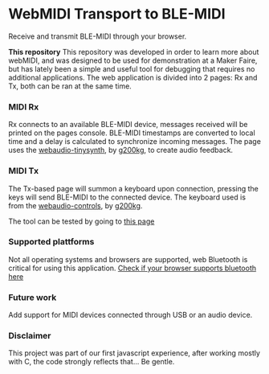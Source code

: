 # WebMIDI Transport to BLE-MIDI
Receive and transmit BLE-MIDI through your browser.

**This repository**
This repository was developed in order to learn more about webMIDI, and was designed to be used for demonstration at a Maker Faire, but has lately been a simple and useful tool for debugging that requires no additional applications.
The web application is divided into 2 pages: Rx and Tx, both can be ran at the same time.

### MIDI Rx
Rx connects to an available BLE-MIDI device, messages received will be printed on the pages console. BLE-MIDI timestamps are converted to local time and a delay is calculated to synchronize incoming messages. The page uses the [webaudio-tinysynth](https://github.com/g200kg/webaudio-controls), by [g200kg](https://github.com/g200kg "g200kg"), to create audio feedback. 

### MIDI Tx
The Tx-based page will summon a keyboard upon connection, pressing the keys will send BLE-MIDI to the connected device. The keyboard used is from the [webaudio-controls](https://github.com/g200kg/webaudio-controls), by [g200kg](https://github.com/g200kg "g200kg").

The tool can be tested by going to [this page](https://ble-midi.github.io/WebMIDI/ "Github pages")

### Supported plattforms
Not all operating systems and browsers are supported, web Bluetooth is critical for using this application. [Check if your browser supports bluetooth here](https://caniuse.com/web-bluetooth "Can I use web bluetooth")


### Future work
Add support for MIDI devices connected through USB or an audio device.


### Disclaimer
This project was part of our first javascript experience, after working mostly with C, the code strongly reflects that... Be gentle.